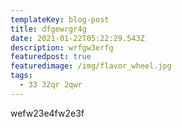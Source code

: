 ```yaml
---
templateKey: blog-post
title: dfgewrgr4g
date: 2021-01-22T05:22:29.543Z
description: wrfgw3erfg
featuredpost: true
featuredimage: /img/flavor_wheel.jpg
tags:
  - 33 32qr 2qwr
---
```

wefw23e4fw2e3f
